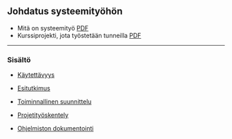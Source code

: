 ## Johdatus systeemityöhön

- Mitä on systeemityö [PDF](http://www.leeniemi.net/syst19/materiaali/syst19.pdf)
- Kurssiprojekti, jota työstetään tunneilla [PDF](http://www.leeniemi.net/syst19/materiaali/Asunnonvuokraus.pdf)

---
### Sisältö

- [Käytettävyys](kaytettavyys.md)

- [Esitutkimus](esitutkimus.md)

- [Toiminnallinen suunnittelu](toiminnallinen.md)

- [Projetityöskentely](projektityoskentely.md)

- [Ohjelmiston dokumentointi](ohjelmiston_dokumentointi.md)
